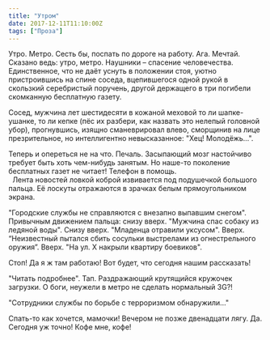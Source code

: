 ```yaml
---
title: "Утром"
date: 2017-12-11T11:10:00Z
tags: ["Проза"]
---
```


Утро. Метро. Сесть бы, поспать по дороге на работу. Ага. Мечтай. Сказано ведь: утро, метро. Наушники – спасение человечества. Единственное, что не даёт уснуть в положении стоя, уютно пристроившись на спине соседа, вцепившегося одной рукой в скользкий серебристый поручень, другой держащего в три погибели скомканную бесплатную газету.

Сосед, мужчина лет шестидесяти в кожаной меховой то ли шапке-ушанке, то ли кепке (пёс их разбери, как назвать это нелепый головной убор), прогнувшись, изящно сманеврировал влево, сморщинив на лице презрительное, но интеллигентно невысказанное: "Хец! Молодёжь…".

Теперь и опереться не на что. Печаль. Засыпающий мозг настойчиво требует быть хоть чем-нибудь занятым. Но наше-то поколение бесплатных газет не читает! Телефон в помощь.  
 
Лента новостей ловкой коброй извивается под подушечкой большого пальца. Её лоскуты отражаются в зрачках белым прямоугольником экрана.

"Городские службы не справляются с внезапно выпавшим снегом". Привычным движением пальца: снизу вверх. "Мужчина спас собаку из ледяной воды". Снизу вверх. "Младенца отравили уксусом". Вверх. “Неизвестный пытался сбить сосульки выстрелами из огнестрельного оружия”. Вверх. "На ул. Х накрыли квартиру боевиков".

Стоп! Да я ж там работаю! Вот будет, что сегодня нашим рассказать!

"Читать подробнее". Тап. Раздражающий крутящийся кружочек загрузки. О боги, неужели в метро не сделать нормальный 3G?!

"Сотрудники службы по борьбе с терроризмом обнаружили…"

Спать-то как хочется, мамочки! Вечером не позже двенадцати лягу. Да. Сегодня уж точно! Кофе мне, кофе!  
